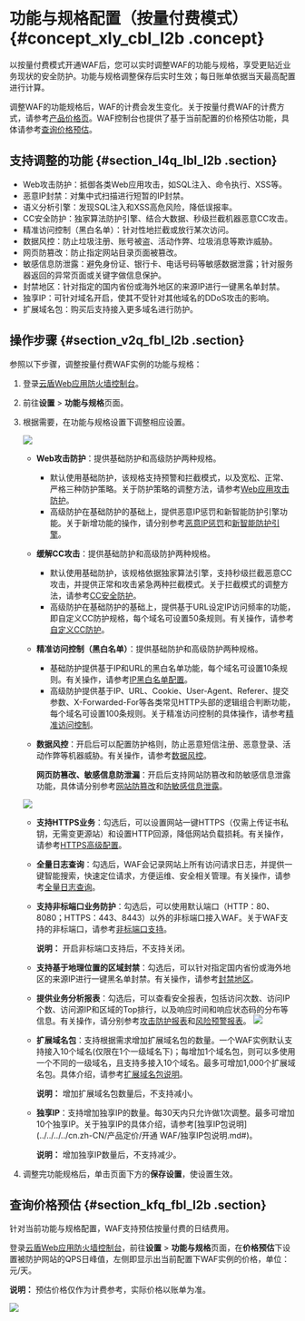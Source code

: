 # 功能与规格配置（按量付费模式） {#concept_xly_cbl_l2b .concept}

以按量付费模式开通WAF后，您可以实时调整WAF的功能与规格，享受更贴近业务现状的安全防护。功能与规格调整保存后实时生效；每日账单依据当天最高配置进行计算。

调整WAF的功能规格后，WAF的计费会发生变化。关于按量付费WAF的计费方式，请参考[产品价格页](https://www.aliyun.com/price/product?#/waf/detail)。WAF控制台也提供了基于当前配置的价格预估功能，具体请参考[查询价格预估](#section_kfq_fbl_l2b)。

## 支持调整的功能 {#section_l4q_lbl_l2b .section}

-   Web攻击防护：抵御各类Web应用攻击，如SQL注入、命令执行、XSS等。
-   恶意IP封禁：对集中式扫描进行短暂的IP封禁。
-   语义分析引擎：发现SQL注入和XSS高危风险，降低误报率。
-   CC安全防护：独家算法防护引擎、结合大数据、秒级拦截机器恶意CC攻击。
-   精准访问控制（黑白名单）：针对性地拦截或放行某次访问。
-   数据风控：防止垃圾注册、账号被盗、活动作弊、垃圾消息等欺诈威胁。
-   网页防篡改：防止指定网站目录页面被篡改。
-   敏感信息防泄露：避免身份证、银行卡、电话号码等敏感数据泄露；针对服务器返回的异常页面或关键字做信息保护。
-   封禁地区：针对指定的国内省份或海外地区的来源IP进行一键黑名单封禁。
-   独享IP：可针对域名开启，使其不受针对其他域名的DDoS攻击的影响。
-   扩展域名包：购买后支持接入更多域名进行防护。

## 操作步骤 {#section_v2q_fbl_l2b .section}

参照以下步骤，调整按量付费WAF实例的功能与规格：

1.  登录[云盾Web应用防火墙控制台](https://yundun.console.aliyun.com/?p=waf)。
2.  前往**设置** \> **功能与规格**页面。
3.  根据需要，在功能与规格设置下调整相应设置。

    ![](http://static-aliyun-doc.oss-cn-hangzhou.aliyuncs.com/assets/img/15585/15371768377904_zh-CN.png)

    -   **Web攻击防护**：提供基础防护和高级防护两种规格。
        -   默认使用基础防护，该规格支持预警和拦截模式，以及宽松、正常、严格三种防护策略。关于防护策略的调整方法，请参考[Web应用攻击防护](cn.zh-CN/用户指南/防护配置/Web应用攻击防护.md#)。
        -   高级防护在基础防护的基础上，提供恶意IP惩罚和新智能防护引擎功能。关于新增功能的操作，请分别参考[恶意IP惩罚](cn.zh-CN/用户指南/防护配置/恶意IP惩罚.md#)和[新智能防护引擎](cn.zh-CN/用户指南/防护配置/新智能防护引擎.md#)。
    -   **缓解CC攻击**：提供基础防护和高级防护两种规格。
        -   默认使用基础防护，该规格依据独家算法引擎，支持秒级拦截恶意CC攻击，并提供正常和攻击紧急两种拦截模式。关于拦截模式的调整方法，请参考[CC安全防护](cn.zh-CN/用户指南/防护配置/CC安全防护.md#)。
        -   高级防护在基础防护的基础上，提供基于URL设定IP访问频率的功能，即自定义CC防护规格，每个域名可设置50条规则。有关操作，请参考[自定义CC防护](cn.zh-CN/用户指南/防护配置/自定义CC防护.md#)。
    -   **精准访问控制（黑白名单）**：提供基础防护和高级防护两种规格。
        -   基础防护提供基于IP和URL的黑白名单功能，每个域名可设置10条规则。有关操作，请参考[IP黑白名单配置](cn.zh-CN/用户指南/防护配置/IP黑白名单配置.md#)。
        -   高级防护提供基于IP、URL、Cookie、User-Agent、Referer、提交参数、X-Forwarded-For等各类常见HTTP头部的逻辑组合判断功能，每个域名可设置100条规则。关于精准访问控制的具体操作，请参考[精准访问控制](cn.zh-CN/用户指南/防护配置/精准访问控制.md#)。
    -   **数据风控**：开启后可以配置防护格则，防止恶意短信注册、恶意登录、活动作弊等机器威胁。有关操作，请参考[数据风控](cn.zh-CN/用户指南/防护配置/数据风控.md#)。

        **网页防篡改、敏感信息防泄漏**：开启后支持网站防篡改和防敏感信息泄露功能，具体请分别参考[网站防篡改](cn.zh-CN/用户指南/防护配置/网站防篡改.md#)和[防敏感信息泄露](cn.zh-CN/用户指南/防护配置/防敏感信息泄露.md#)。

    ![](http://static-aliyun-doc.oss-cn-hangzhou.aliyuncs.com/assets/img/15585/15371768377905_zh-CN.png)

    -   **支持HTTPS业务**：勾选后，可以设置网站一键HTTPS（仅需上传证书私钥，无需变更源站）和设置HTTP回源，降低网站负载损耗。有关操作，请参考[HTTPS高级配置](cn.zh-CN/用户指南/接入WAF/HTTPS高级配置.md#)。
    -   **全量日志查询**：勾选后，WAF会记录网站上所有访问请求日志，并提供一键智能搜索，快速定位请求，方便运维、安全相关管理。有关操作，请参考[全量日志查询](cn.zh-CN/用户指南/防护统计/全量日志查询.md#)。
    -   **支持非标端口业务防护**：勾选后，可以使用默认端口（HTTP：80、8080；HTTPS：443、8443）以外的非标端口接入WAF。关于WAF支持的非标端口，请参考[非标端口支持](cn.zh-CN/用户指南/接入WAF/非标端口支持.md#)。

        **说明：** 开启非标端口支持后，不支持关闭。

    -   **支持基于地理位置的区域封禁**：勾选后，可以针对指定国内省份或海外地区的来源IP进行一键黑名单封禁。有关操作，请参考[封禁地区](cn.zh-CN/用户指南/防护配置/封禁地区.md#)。
    -   **提供业务分析报表**：勾选后，可以查看安全报表，包括访问次数、访问IP个数、访问源IP和区域的Top排行，以及响应时间和响应状态码的分布等信息。有关操作，请分别参考[攻击防护报表](cn.zh-CN/用户指南/防护统计/攻击防护报表.md#)和[风险预警报表](cn.zh-CN/用户指南/防护统计/风险预警报表.md#)。
    ![](http://static-aliyun-doc.oss-cn-hangzhou.aliyuncs.com/assets/img/15585/15371768377906_zh-CN.png)

    -   **扩展域名包**：支持根据需求增加扩展域名包的数量。一个WAF实例默认支持接入10个域名\(仅限在1个一级域名下\)；每增加1个域名包，则可以多使用一个不同的一级域名，且支持多接入10个域名。最多可增加1,000个扩展域名包。具体介绍，请参考[扩展域名包说明](http://help.aliyun-inc.com/dochelp/~~50103~~)。

        **说明：** 增加扩展域名包数量后，不支持减小。

    -   **独享IP**：支持增加独享IP的数量。每30天内只允许做1次调整。最多可增加10个独享IP。关于独享IP的具体介绍，请参考[独享IP包说明](../../../../cn.zh-CN/产品定价/开通 WAF/独享IP包说明.md#)。

        **说明：** 增加独享IP数量后，不支持减少。

4.  调整完功能规格后，单击页面下方的**保存设置**，使设置生效。

## 查询价格预估 {#section_kfq_fbl_l2b .section}

针对当前功能与规格配置，WAF支持预估按量付费的日结费用。

登录[云盾Web应用防火墙控制台](https://yundun.console.aliyun.com/?p=waf)，前往**设置** \> **功能与规格**页面，在**价格预估**下设置被防护网站的QPS日峰值，左侧即显示出当前配置下WAF实例的价格，单位：元/天。

**说明：** 预估价格仅作为计费参考，实际价格以账单为准。

![](http://static-aliyun-doc.oss-cn-hangzhou.aliyuncs.com/assets/img/15585/15371768377907_zh-CN.png)


